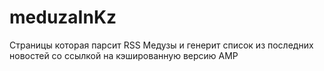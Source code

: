 # meduzaInKz
Страницы которая парсит RSS Медузы и генерит список из последних новостей со ссылкой на кэшированную версию AMP
